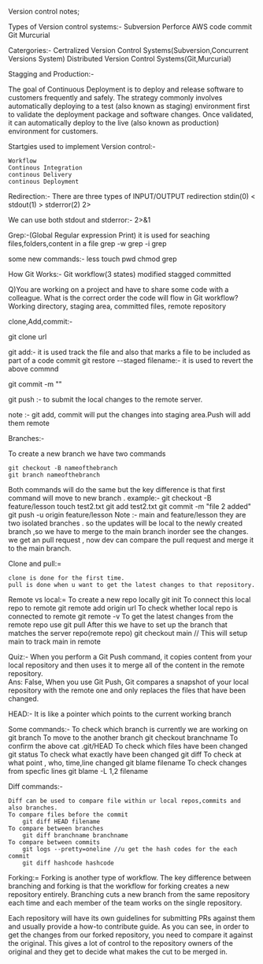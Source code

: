 Version control notes;


Types of Version control systems:-
	Subversion
	Perforce
	AWS code commit
	Git
	Murcurial

Catergories:-
	Certralized Version Control Systems(Subversion,Concurrent Versions System)
	Distributed Version Control Systems(Git,Murcurial)

Stagging and Production:-

 The goal of Continuous Deployment is to deploy and release software to customers frequently and safely.
 The strategy commonly involves automatically deploying to a test (also known as staging) environment first 
to validate the deployment package and software changes. Once validated, it can automatically deploy to the 
live (also known as production) environment for customers.

Startgies used to implement Version control:-


	Workflow
	Continous Integration
	continous Delivery
	continous Deployment
 

Redirection:-
	There are three types of INPUT/OUTPUT redirection
		stdin(0) <
		stdout(1) >
		stderror(2) 2>


We can use both stdout and stderror:- 2>&1


Grep:-(Global Regular expression Print)
	it is used for seaching	files,folders,content in a file
grep -w
grep -i
grep



some new commands:-
less
touch
pwd
chmod
grep


How Git Works:-
	Git workflow(3 states)
		modified
		stagged
		committed


Q)You are working on a project and have to share some code with a colleague. 
What is the correct order the code will flow in Git workflow?     
    Working directory, staging area, committed files, remote repository  


clone,Add,commit:-

git clone url

git add:- it is used track the file and also that marks a file to be included
		as part of a code commit
git restore --staged filename:- it is used to revert the above commnd

git commit -m ""

git push :- to submit the local changes to the remote server.

note :- git add, commit will put the changes into staging area.Push will add them  remote



Branches:-

To create a new branch we have two commands

	git checkout -B nameofthebranch
	git branch nameofthebranch
Both commands will do the same but the key difference is that first command will move to new branch .
example:-
	git checkout -B feature/lesson
	touch test2.txt
	git add test2.txt
	git commit -m "file 2 added"
	git push -u origin feature/lesson
Note :- main and feature/lesson they are two isolated branches . so the updates will be local to 
	the newly created branch ,so we have to merge to the main branch inorder see the changes.
we get an pull request , now dev can compare the pull request and merge it to the main branch.


Clone and pull:=

	clone is done for the first time.
	pull is done when u want to get the latest changes to that repository.

Remote vs local:=
	To create a new repo locally 
		git init
	To connect this local repo to remote
		git remote add origin url
	To check whether local repo is connected to remote
		git remote -v
	To get the latest changes from the remote repo use
		git pull
	After this we have to set up the branch that matches the server repo(remote repo)
		git checkout main // This will setup main to track main in remote

Quiz:-
When you perform a Git Push command, it copies content from your local repository and then uses 
it to merge all of the content in the remote repository.   
Ans: False,  When you use Git Push, Git compares a snapshot of your local repository with the remote 
one and only replaces the files that have been changed.  


HEAD:-
It is like a pointer which points to the current working branch


Some commands:-
	To check which branch is currently we are working on
		git branch
	To move to the another branch
		git checkout branchname
	To confirm the above
		cat .git/HEAD
	To check which files have been changed
		git status
	To check what exactly have been changed
		git diff
	To check at what point , who, time,line changed
		git blame filename
	To check changes from specfic lines
		git blame -L 1,2 filename

Diff commands:-

	Diff can be used to compare file within ur local repos,commits and also branches.
	To compare files before the commit 
		git diff HEAD filename
	To compare between branches
		git diff branchname branchname
	To compare between commits 
		git logs --pretty=oneline //u get the hash codes for the each commit
		git diff hashcode hashcode
	
Forking:=
   Forking is another type of workflow. The key difference between branching and forking is that 
   the workflow for forking creates a new repository entirely. Branching cuts a new branch from the 
   same repository each time and each member of the team works on the single repository.

   Each repository will have its own guidelines for submitting PRs against them and usually provide a 
   how-to contribute guide. As you can see, in order to get the changes from our forked repository, 
   you need to compare it against the original. This gives a lot of control to the repository owners of the
   original and they get to decide what makes the cut to be merged in.

